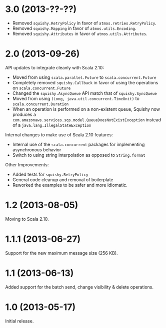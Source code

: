 3.0 (2013-??-??)
================
 - Removed `squishy.RetryPolicy` in favor of `atmos.retries.RetryPolicy`.
 - Removed `squishy.Mapping` in favor of `atmos.utils.Encoding`.
 - Removed `squishy.Attributes` in favor of `atmos.utils.Attributes`.

2.0 (2013-09-26)
================
API updates to integrate cleanly with Scala 2.10:

 - Moved from using `scala.parallel.Future` to `scala.concurrent.Future`
 - Completely removed `squishy.Callback` in favor of using the operations on `scala.concurrent.Future`
 - Changed the `squishy.AsyncQueue` API match that of `squishy.SyncQueue`
 - Moved from using `(Long, java.util.concurrent.TimeUnit)` to `scala.concurrent.Duration`
 - When an operation is performed on a non-existent queue, Squishy now produces a
    `com.amazonaws.services.sqs.model.QueueDoesNotExistException` instead of a `java.lang.IllegalStateException`
  
Internal changes to make use of Scala 2.10 features:

 - Internal use of the `scala.concurrent` packages for implementing asynchronous behavior
 - Switch to using string interpolation as opposed to `String.format`
  
Other Improvements:

 - Added tests for `squishy.RetryPolicy`
 - General code cleanup and removal of boilerplate
 - Reworked the examples to be safer and more idiomatic.

1.2 (2013-08-05)
================
Moving to Scala 2.10.

1.1.1 (2013-06-27)
==================
Support for the new maximum message size (256 KB).

1.1 (2013-06-13)
================
Added support for the batch send, change visibility & delete operations.

1.0 (2013-05-17)
================
Initial release.
